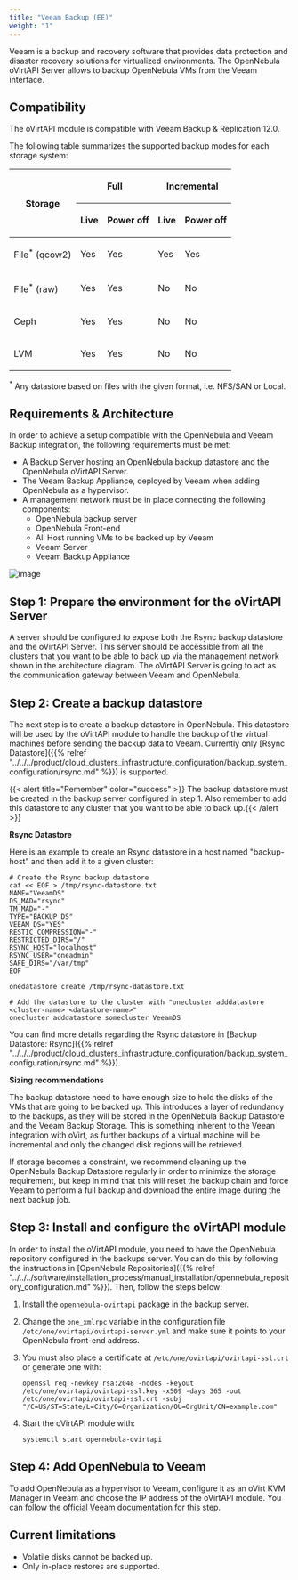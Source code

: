 ```yaml
---
title: "Veeam Backup (EE)"
weight: "1"
---
```


Veeam is a backup and recovery software that provides data protection and disaster recovery solutions for virtualized environments. The OpenNebula oVirtAPI Server allows to backup OpenNebula VMs from the Veeam interface.

## Compatibility

The oVirtAPI module is compatible with Veeam Backup & Replication 12.0.

The following table summarizes the supported backup modes for each storage system:

<table class="docutils align-default">
<thead>
<th class="head" rowspan="2"><p>Storage</p></th>
<th class="head" colspan="2"><p>Full</p></th>
<th class="head" colspan="2"><p>Incremental</p></th>
</tr>
<tr class="row-even"><th class="head"><p>Live</p></th>
<th class="head"><p>Power off</p></th>
<th class="head"><p>Live</p></th>
<th class="head"><p>Power off</p></th>
</tr>
</thead>
<tbody>
<tr class="row-odd">
<td><p>File<sup>*</sup> (qcow2)</p></td>
<td><p>Yes</p></td>
<td><p>Yes</p></td>
<td><p>Yes</p></td>
<td><p>Yes</p></td>
</tr>
<tr class="row-even"><td><p>File<sup>*</sup> (raw)</p></td>
<td><p>Yes</p></td>
<td><p>Yes</p></td>
<td><p>No</p></td>
<td><p>No</p></td>
</tr>
<tr class="row-odd"><td><p>Ceph</p></td>
<td><p>Yes</p></td>
<td><p>Yes
<td><p>No
<td><p>No
</tr>
<tr class="row-even"><td><p>LVM</p></td>
<td><p>Yes</p></td>
<td><p>Yes</p></td>
<td><p>No</p></td>
<td><p>No</p></td>
</tr>
</tbody>
</table>

<sup>\*</sup> Any datastore based on files with the given format, i.e. NFS/SAN or Local.

## Requirements & Architecture

In order to achieve a setup compatible with the OpenNebula and Veeam Backup integration, the following requirements must be met:

* A Backup Server hosting an OpenNebula backup datastore and the OpenNebula oVirtAPI Server.
* The Veeam Backup Appliance, deployed by Veeam when adding OpenNebula as a hypervisor.
* A management network must be in place connecting the following components:
     * OpenNebula backup server
     * OpenNebula Front-end
     * All Host running VMs to be backed up by Veeam
     * Veeam Server
     * Veeam Backup Appliance


![image](/images/backup_veeam_architecture.png)

## Step 1: Prepare the environment for the oVirtAPI Server

A server should be configured to expose both the Rsync backup datastore and the oVirtAPI Server. This server should be accessible from all the clusters that you want to be able to back up via the management network shown in the architecture diagram. The oVirtAPI Server is going to act as the communication gateway between Veeam and OpenNebula.

## Step 2: Create a backup datastore

The next step is to create a backup datastore in OpenNebula. This datastore will be used by the oVirtAPI module to handle the backup of the virtual machines before sending the backup data to Veeam. Currently only [Rsync Datastore]({{% relref "../../../product/cloud_clusters_infrastructure_configuration/backup_system_configuration/rsync.md" %}}) is supported. 

{{< alert title="Remember" color="success" >}}
The backup datastore must be created in the backup server configured in step 1. Also remember to add this datastore to any cluster that you want to be able to back up.{{< /alert >}} 

**Rsync Datastore**

Here is an example to create an Rsync datastore in a host named "backup-host" and then add it to a given cluster:


    # Create the Rsync backup datastore
    cat << EOF > /tmp/rsync-datastore.txt
    NAME="VeeamDS"
    DS_MAD="rsync"
    TM_MAD="-"
    TYPE="BACKUP_DS"
    VEEAM_DS="YES"
    RESTIC_COMPRESSION="-"
    RESTRICTED_DIRS="/"
    RSYNC_HOST="localhost"
    RSYNC_USER="oneadmin"
    SAFE_DIRS="/var/tmp"
    EOF

    onedatastore create /tmp/rsync-datastore.txt

    # Add the datastore to the cluster with "onecluster adddatastore <cluster-name> <datastore-name>"
    onecluster adddatastore somecluster VeeamDS

You can find more details regarding the Rsync datastore in [Backup Datastore: Rsync]({{% relref "../../../product/cloud_clusters_infrastructure_configuration/backup_system_configuration/rsync.md" %}}).

**Sizing recommendations**

The backup datastore need to have enough size to hold the disks of the VMs that are going to be backed up. This introduces a layer of redundancy to the backups, as they will be stored in the OpenNebula Backup Datastore and the Veeam Backup Storage. This is something inherent to the Veean integration with oVirt, as further backups of a virtual machine will be incremental and only the changed disk regions will be retrieved.

If storage becomes a constraint, we recommend cleaning up the OpenNebula Backup Datastore regularly in order to minimize the storage requirement, but keep in mind that this will reset the backup chain and force Veeam to perform a full backup and download the entire image during the next backup job.

## Step 3: Install and configure the oVirtAPI module

In order to install the oVirtAPI module, you need to have the OpenNebula repository configured in the backups server. You can do this by following the instructions in [OpenNebula Repositories]({{% relref "../../../software/installation_process/manual_installation/opennebula_repository_configuration.md" %}}). Then, follow the steps below:

1. Install the ``opennebula-ovirtapi`` package in the backup server.
2. Change the ``one_xmlrpc`` variable in the configuration file ``/etc/one/ovirtapi/ovirtapi-server.yml`` and make sure it points to your OpenNebula front-end address.
3. You must also place a certificate at ``/etc/one/ovirtapi/ovirtapi-ssl.crt`` or generate one with:

    ``openssl req -newkey rsa:2048 -nodes -keyout /etc/one/ovirtapi/ovirtapi-ssl.key -x509 -days 365 -out /etc/one/ovirtapi/ovirtapi-ssl.crt -subj "/C=US/ST=State/L=City/O=Organization/OU=OrgUnit/CN=example.com"``

4. Start the oVirtAPI module with:

    ``systemctl start opennebula-ovirtapi``

## Step 4: Add OpenNebula to Veeam

To add OpenNebula as a hypervisor to Veeam, configure it as an oVirt KVM Manager in Veeam and choose the IP address of the oVirtAPI module. You can follow the [official Veeam documentation](https://helpcenter.veeam.com/docs/vbrhv/userguide/connecting_manager.html?ver=6) for this step.

## Current limitations

- Volatile disks cannot be backed up. 
- Only in-place restores are supported.

